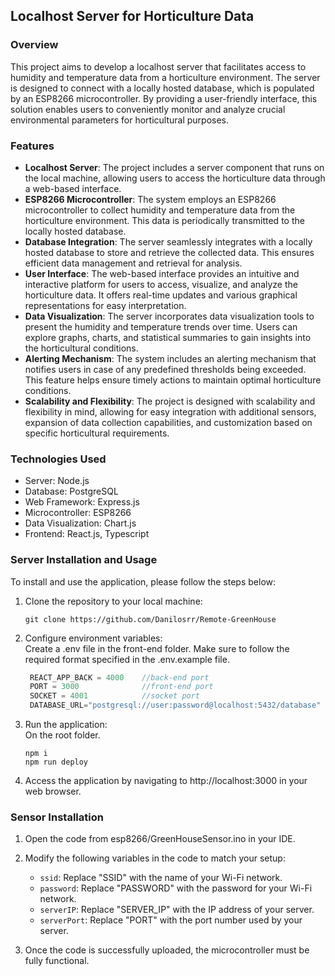 ## Localhost Server for Horticulture Data

### Overview
This project aims to develop a localhost server that facilitates access to humidity and temperature data from a horticulture environment. The server is designed to connect with a locally hosted database, which is populated by an ESP8266 microcontroller. By providing a user-friendly interface, this solution enables users to conveniently monitor and analyze crucial environmental parameters for horticultural purposes.

### Features
- **Localhost Server**: The project includes a server component that runs on the local machine, allowing users to access the horticulture data through a web-based interface.
- **ESP8266 Microcontroller**: The system employs an ESP8266 microcontroller to collect humidity and temperature data from the horticulture environment. This data is periodically transmitted to the locally hosted database.
- **Database Integration**: The server seamlessly integrates with a locally hosted database to store and retrieve the collected data. This ensures efficient data management and retrieval for analysis.
- **User Interface**: The web-based interface provides an intuitive and interactive platform for users to access, visualize, and analyze the horticulture data. It offers real-time updates and various graphical representations for easy interpretation.
- **Data Visualization**: The server incorporates data visualization tools to present the humidity and temperature trends over time. Users can explore graphs, charts, and statistical summaries to gain insights into the horticultural conditions.
- **Alerting Mechanism**: The system includes an alerting mechanism that notifies users in case of any predefined thresholds being exceeded. This feature helps ensure timely actions to maintain optimal horticulture conditions.
- **Scalability and Flexibility**: The project is designed with scalability and flexibility in mind, allowing for easy integration with additional sensors, expansion of data collection capabilities, and customization based on specific horticultural requirements.

### Technologies Used
- Server: Node.js
- Database: PostgreSQL
- Web Framework: Express.js
- Microcontroller: ESP8266
- Data Visualization: Chart.js
- Frontend: React.js, Typescript

### Server Installation and Usage
To install and use the application, please follow the steps below:

1. Clone the repository to your local machine:
   ```shell
   git clone https://github.com/Danilosrr/Remote-GreenHouse
   ```

2. Configure environment variables:</br>
Create a .env file in the front-end folder.
Make sure to follow the required format specified in the .env.example file.
   ```js
    REACT_APP_BACK = 4000    //back-end port
    PORT = 3000              //front-end port
    SOCKET = 4001            //socket port
    DATABASE_URL="postgresql://user:password@localhost:5432/database"
    ```

3. Run the application:</br>
On the root folder.
    ```shell
    npm i
    npm run deploy
    ```

4. Access the application by navigating to http://localhost:3000 in your web browser.

### Sensor Installation

1. Open the code from esp8266/GreenHouseSensor.ino in your IDE.

2. Modify the following variables in the code to match your setup:
    - `ssid`: Replace "SSID" with the name of your Wi-Fi network.
    - `password`: Replace "PASSWORD" with the password for your Wi-Fi network.
    - `serverIP`: Replace "SERVER_IP" with the IP address of your server.
    - `serverPort`: Replace "PORT" with the port number used by your server.

3. Once the code is successfully uploaded, the microcontroller must be fully functional.
